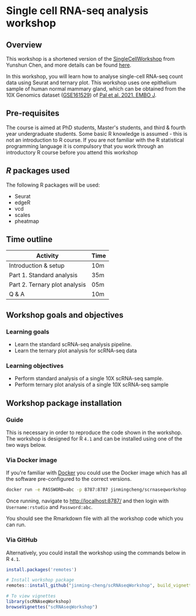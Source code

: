 # Single cell RNA-seq analysis workshop

## Overview

This workshop is a shortened version of the [SingleCellWorkshop](https://yunshun.github.io/SingleCellWorkshop/articles/SingleCellWorkshop.html) from Yunshun Chen, and more details can be found [here](https://jinming-cheng.github.io/scRNAseqWorkshop/articles/scRNAseqWorkshop.html).

In this workshop, you will learn how to analyse single-cell RNA-seq count data using Seurat and ternary plot. This workshop uses one epithelium sample of human normal mammary gland, which can be obtained from the 10X Genomics dataset ([GSE161529](https://www.ncbi.nlm.nih.gov/geo/query/acc.cgi?acc=GSE161529)) of [Pal et al. 2021. EMBO J](https://doi.org/10.15252/embj.2020107333).

## Pre-requisites

The course is aimed at PhD students, Master's students, and third & fourth year undergraduate students.
Some basic R knowledge is assumed - this is not an introduction to R course.
If you are not familiar with the R statistical programming language it is compulsory that you work through an introductory R course before you attend this workshop

## _R_ packages used

The following R packages will be used:

* Seurat
* edgeR
* vcd
* scales
* pheatmap


## Time outline

| Activity                         | Time |
|----------------------------------|------|
| Introduction & setup             | 10m  |
| Part 1. Standard analysis        | 35m  |
| Part 2. Ternary plot analysis    | 05m  |
| Q & A                            | 10m  |


## Workshop goals and objectives

### Learning goals

 - Learn the standard scRNA-seq analysis pipeline.
 - Learn the ternary plot analysis for scRNA-seq data

### Learning objectives

 - Perform standard analysis of a single 10X scRNA-seq sample.
 - Perform ternary plot analysis of a single 10X scRNA-seq sample

## Workshop package installation

### Guide
This is necessary in order to reproduce the code shown in the workshop.
The workshop is designed for R `4.1` and can be installed using one of the two ways below.

### Via Docker image

If you're familiar with [Docker](https://docs.docker.com/get-docker/) you could use the Docker image which has all the software pre-configured to the correct versions.

```sh
docker run -e PASSWORD=abc -p 8787:8787 jinmingcheng/scrnaseqworkshop
```

Once running, navigate to <http://localhost:8787/> and then login with
`Username:rstudio` and `Password:abc`.

You should see the Rmarkdown file with all the workshop code which you can run.


### Via GitHub

Alternatively, you could install the workshop using the commands below in R `4.1`.

```r
install.packages('remotes')

# Install workshop package
remotes::install_github("jinming-cheng/scRNAseqWorkshop", build_vignettes = TRUE)

# To view vignettes
library(scRNAseqWorkshop)
browseVignettes("scRNAseqWorkshop")
```
